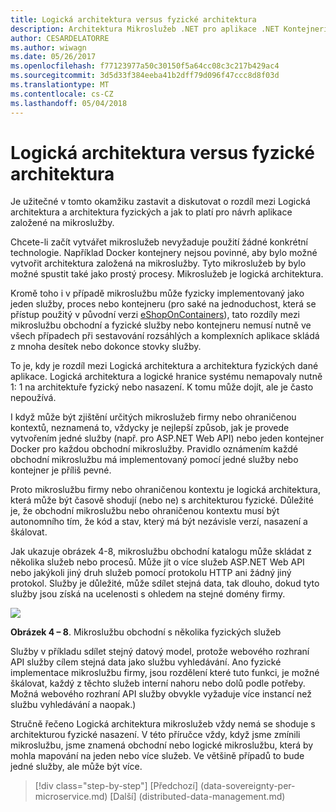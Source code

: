 ```yaml
---
title: Logická architektura versus fyzické architektura
description: Architektura Mikroslužeb .NET pro aplikace .NET Kontejnerizované | Logická architektura versus fyzické architektura
author: CESARDELATORRE
ms.author: wiwagn
ms.date: 05/26/2017
ms.openlocfilehash: f77123977a50c30150f5a64cc08c3c217b429ac4
ms.sourcegitcommit: 3d5d33f384eeba41b2dff79d096f47ccc8d8f03d
ms.translationtype: MT
ms.contentlocale: cs-CZ
ms.lasthandoff: 05/04/2018
---
```

# <a name="logical-architecture-versus-physical-architecture"></a>Logická architektura versus fyzické architektura

Je užitečné v tomto okamžiku zastavit a diskutovat o rozdíl mezi Logická architektura a architektura fyzických a jak to platí pro návrh aplikace založené na mikroslužby.

Chcete-li začít vytvářet mikroslužeb nevyžaduje použití žádné konkrétní technologie. Například Docker kontejnery nejsou povinné, aby bylo možné vytvořit architektura založená na mikroslužby. Tyto mikroslužeb by bylo možné spustit také jako prostý procesy. Mikroslužeb je logická architektura.

Kromě toho i v případě mikroslužbu může fyzicky implementovaný jako jeden služby, proces nebo kontejneru (pro saké na jednoduchost, která se přístup použitý v původní verzi [eShopOnContainers](http://aka.ms/MicroservicesArchitecture)), tato rozdíly mezi mikroslužbu obchodní a fyzické služby nebo kontejneru nemusí nutně ve všech případech při sestavování rozsáhlých a komplexních aplikace skládá z mnoha desítek nebo dokonce stovky služby.

To je, kdy je rozdíl mezi Logická architektura a architektura fyzických dané aplikace. Logická architektura a logické hranice systému nemapovaly nutně 1: 1 na architektuře fyzický nebo nasazení. K tomu může dojít, ale je často nepoužívá.

I když může být zjištění určitých mikroslužeb firmy nebo ohraničenou kontextů, neznamená to, vždycky je nejlepší způsob, jak je provede vytvořením jedné služby (např. pro ASP.NET Web API) nebo jeden kontejner Docker pro každou obchodní mikroslužby. Pravidlo oznámením každé obchodní mikroslužbu má implementovaný pomocí jedné služby nebo kontejner je příliš pevné.

Proto mikroslužbu firmy nebo ohraničenou kontextu je logická architektura, která může být časově shodují (nebo ne) s architekturou fyzické. Důležité je, že obchodní mikroslužbu nebo ohraničenou kontextu musí být autonomního tím, že kód a stav, který má být nezávisle verzí, nasazení a škálovat.

Jak ukazuje obrázek 4-8, mikroslužbu obchodní katalogu může skládat z několika služeb nebo procesů. Může jít o více služeb ASP.NET Web API nebo jakýkoli jiný druh služeb pomocí protokolu HTTP ani žádný jiný protokol. Služby je důležité, může sdílet stejná data, tak dlouho, dokud tyto služby jsou získá na ucelenosti s ohledem na stejné domény firmy.

![](./media/image8.png)

**Obrázek 4 – 8**. Mikroslužbu obchodní s několika fyzických služeb

Služby v příkladu sdílet stejný datový model, protože webového rozhraní API služby cílem stejná data jako službu vyhledávání. Ano fyzické implementace mikroslužbu firmy, jsou rozdělení které tuto funkci, je možné škálovat, každý z těchto služeb interní nahoru nebo dolů podle potřeby. Možná webového rozhraní API služby obvykle vyžaduje více instancí než službu vyhledávání a naopak.)

Stručně řečeno Logická architektura mikroslužeb vždy nemá se shoduje s architekturou fyzické nasazení. V této příručce vždy, když jsme zmínili mikroslužbu, jsme znamená obchodní nebo logické mikroslužbu, která by mohla mapování na jeden nebo více služeb. Ve většině případů to bude jedné služby, ale může být více.


>[!div class="step-by-step"]
[Předchozí] (data-sovereignty-per-microservice.md) [Další] (distributed-data-management.md)
